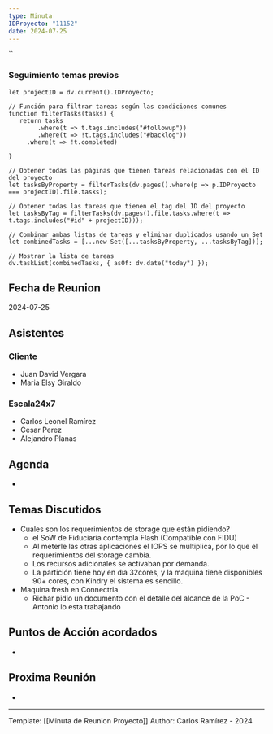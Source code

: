 ```yaml
---
type: Minuta
IDProyecto: "11152"
date: 2024-07-25
---
```


``

### Seguimiento temas previos

```dataviewjs
let projectID = dv.current().IDProyecto;

// Función para filtrar tareas según las condiciones comunes
function filterTasks(tasks) {
   return tasks
        .where(t => t.tags.includes("#followup"))
        .where(t => !t.tags.includes("#backlog"))
     .where(t => !t.completed)
        
}

// Obtener todas las páginas que tienen tareas relacionadas con el ID del proyecto
let tasksByProperty = filterTasks(dv.pages().where(p => p.IDProyecto === projectID).file.tasks);

// Obtener todas las tareas que tienen el tag del ID del proyecto
let tasksByTag = filterTasks(dv.pages().file.tasks.where(t => t.tags.includes("#id" + projectID)));

// Combinar ambas listas de tareas y eliminar duplicados usando un Set
let combinedTasks = [...new Set([...tasksByProperty, ...tasksByTag])];

// Mostrar la lista de tareas
dv.taskList(combinedTasks, { asOf: dv.date("today") });
 ```
## Fecha de Reunion
2024-07-25

## Asistentes

### Cliente
* Juan David Vergara
* Maria Elsy Giraldo
### Escala24x7
- Carlos Leonel Ramírez
-  Cesar Perez
- Alejandro Planas

## Agenda
* 
## Temas Discutidos
*  Cuales son los requerimientos de storage que están pidiendo?
	* el SoW de Fiduciaria contempla Flash (Compatible con FIDU)
	* Al meterle las otras aplicaciones el IOPS se multiplica, por lo que el requerimientos del storage cambia.
	* Los recursos adicionales se activaban por demanda.
	* La partición tiene hoy en día 32cores, y la maquina tiene disponibles 90+ cores, con Kindry el sistema es sencillo.
* Maquina fresh en Connectria
	* Richar pidio un documento con el detalle del alcance de la PoC - Antonio lo esta trabajando

## Puntos de Acción acordados
*  

## Proxima Reunión
*   

---
Template: [[Minuta de Reunion Proyecto]]
Author: Carlos Ramírez - 2024
